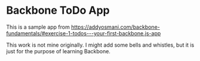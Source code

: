 # Backbone ToDo App

This is a sample app from https://addyosmani.com/backbone-fundamentals/#exercise-1-todos---your-first-backbone.js-app

This work is not mine originally. I might add some bells and whistles, but it is just for the purpose of learning Backbone.



